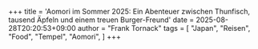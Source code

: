 +++
title = 'Aomori im Sommer 2025: Ein Abenteuer zwischen Thunfisch, tausend Äpfeln und einem treuen Burger-Freund'
date = 2025-08-28T20:20:53+09:00
author = "Frank Tornack"
tags = [
    "Japan",
    "Reisen",
    "Food",
    "Tempel",
    "Aomori",
]
+++
